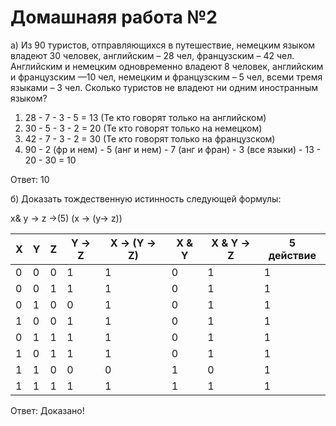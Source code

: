 # Домашнаяя работа №2

а) Из 90 туристов, отправляющихся в путешествие, немецким языком владеют 30 человек, 
английским – 28 чел, французским – 42 чел. Английским и немецким одновременно владеют
 8 человек, английским и французским —10 чел, немецким и французским – 5 чел, всеми 
 тремя языками – 3 чел. Сколько туристов не владеют ни одним иностранным языком?

1) 28 - 7 - 3 - 5 = 13 (Те кто говорят только на английском)
2) 30 - 5 - 3 - 2 = 20 (Те кто говорят только на немецком)
3) 42 - 7 - 3 - 2 = 30 (Те кто говорят только на французском)
4) 90 - 2 (фр и нем) - 5 (анг и нем) - 7 (анг и фран) - 3 (все языки) - 
13 - 20 - 30 = 10 

Ответ: 10

б) Доказать тождественную истинность следующей формулы: 

x& y → z →(5) (x → (y→  z))

| X | Y | Z | Y -> Z| X -> (Y -> Z)| X & Y| X & Y -> Z| 5 действие |
|---|---|---|-------|--------------|------|-----------|------------|
| 0 | 0 | 0 |   1   |       1      |   0  |     1     |      1     |
| 0 | 0 | 1 |   1   |       1      |   0  |     1     |      1     |
| 0 | 1 | 0 |   0   |       1      |   0  |     1     |      1     |
| 1 | 0 | 0 |   1   |       1      |   0  |     1     |      1     |
| 0 | 1 | 1 |   1   |       1      |   0  |     1     |      1     |
| 1 | 0 | 1 |   1   |       1      |   0  |     1     |      1     |
| 1 | 1 | 0 |   0   |       0      |   1  |     0     |      1     |
| 1 | 1 | 1 |   1   |       1      |   1  |     1     |      1     |

Ответ: Доказано!